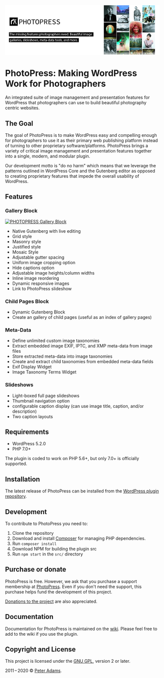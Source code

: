 [![PHOTOPRESS](https://github.com/photopress-dev/photopress-plugin/blob/master/.wordpress-org/banner-772x250.jpg)](https://wordpress.org/plugins/photopress/)

# PhotoPress: Making WordPress Work for Photographers

An integrated suite of image management and presentation features for WordPress that photographers can use to build beautiful photography centric websites.


## The Goal

The goal of PhotoPress is to make WordPress easy and compelling enough for photographers to use it as their primary web publishing platform instead of turning to other proprietary software/platforms. PhotoPress brings a variety of critical image management and presentation features together into a single, modern, and modular plugin. 

Our development motto is "do no harm" which means that we leverage the patterns outlined in WordPress Core and the Gutenberg editor as opposed to creating proprietary features that impede the overall usability of WordPress.

## Features

### Gallery Block 

[![PHOTOPRESS Gallery Block](https://github.com/photopress-dev/photopress-plugin/blob/master/.wordpress-org/screenshot-1.gif)](https://wordpress.org/plugins/photopress/)

- Native Gutenberg with live editing
- Grid style
- Masonry style
- Justified style
- Mosaic Style
- Adjustable gutter spacing
- Uniform image cropping option
- Hide captions option
- Adjustable image heights/column widths
- Inline image reordering
- Dynamic responsive images
- Link to PhotoPress slideshow

### Child Pages Block

- Dynamic Gutenberg Block
- Create an gallery of child pages (useful as an index of gallery pages)

### Meta-Data

- Define unlimited custom image taxonomies
- Extract embedded image EXIF, IPTC, and XMP meta-data from image files
- Store extracted meta-data into image taxonomies
- Create and extract child taxonomies from embedded meta-data fields
- Exif Display Widget
- Image Taxonomy Terms Widget

### Slideshows

- Light-boxed full page slideshows
- Thumbnail navigation option
- configurable caption display (can use image title, caption, and/or description)
- Two caption layouts

## Requirements

* WordPress 5.2.0
* PHP 7.0+

The plugin is coded to work on PHP 5.6+, but only 7.0+ is officially supported.

## Installation

The latest release of PhotoPress can be installed from the [WordPress plugin repository](https://wordpress.org/plugins/photopress/). 

## Development 

To contribute to PhotoPress you need to:

1. Clone the repository
2. Download and install [Composer](https://getcomposer.org/) for managing PHP dependencies.
3. Run `composer install`
4. Download NPM for building the plugin src
5. Run `npm start` in the `src/` directory

## Purchase or donate

PhotoPress is free.  However, we ask that you purchase a support membership at [PhotoPress](http://photopressdev.com).  Even if you don't need the support, this purchase helps fund the development of this project.

[Donations to the project](http://paypal.me/padams) are also appreciated.

## Documentation

Documentation for PhotoPress is maintained on the [wiki](https://github.com/photopress-dev/photopress-plugin/wiki).  Please feel free to add to the wiki if you use the plugin.


## Copyright and License

This project is licensed under the [GNU GPL](http://www.gnu.org/licenses/old-licenses/gpl-2.0.html), version 2 or later.

2011&thinsp;&ndash;&thinsp;2020 &copy; [Peter Adams](http://peteradams.org).
